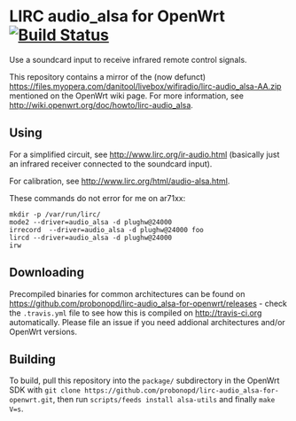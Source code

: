 LIRC audio_alsa for OpenWrt [![Build Status](https://travis-ci.org/probonopd/lirc-audio_alsa-for-openwrt.svg)](https://travis-ci.org/probonopd/lirc-audio_alsa-for-openwrt)
===========================

Use a soundcard input to receive infrared remote control signals.

This repository contains a mirror of the (now defunct) https://files.myopera.com/danitool/livebox/wifiradio/lirc-audio_alsa-AA.zip mentioned on the OpenWrt wiki page.
For more information, see http://wiki.openwrt.org/doc/howto/lirc-audio_alsa.

Using
--

For a simplified circuit, see http://www.lirc.org/ir-audio.html (basically just an infrared receiver connected to the soundcard input).

For calibration, see http://www.lirc.org/html/audio-alsa.html.

These commands do not error for me on ar71xx:
```
mkdir -p /var/run/lirc/
mode2 --driver=audio_alsa -d plughw@24000
irrecord  --driver=audio_alsa -d plughw@24000 foo
lircd --driver=audio_alsa -d plughw@24000
irw
```

Downloading
--
Precompiled binaries for common architectures can be found on https://github.com/probonopd/lirc-audio_alsa-for-openwrt/releases - check the ```.travis.yml``` file to see how this is compiled on http://travis-ci.org automatically. Please file an issue if you need addional architectures and/or OpenWrt versions.

Building
--
To build, pull this repository into the ```package/``` subdirectory in the OpenWrt SDK with ```git clone https://github.com/probonopd/lirc-audio_alsa-for-openwrt.git```, then run ```scripts/feeds install alsa-utils``` and finally ```make V=s```. 
